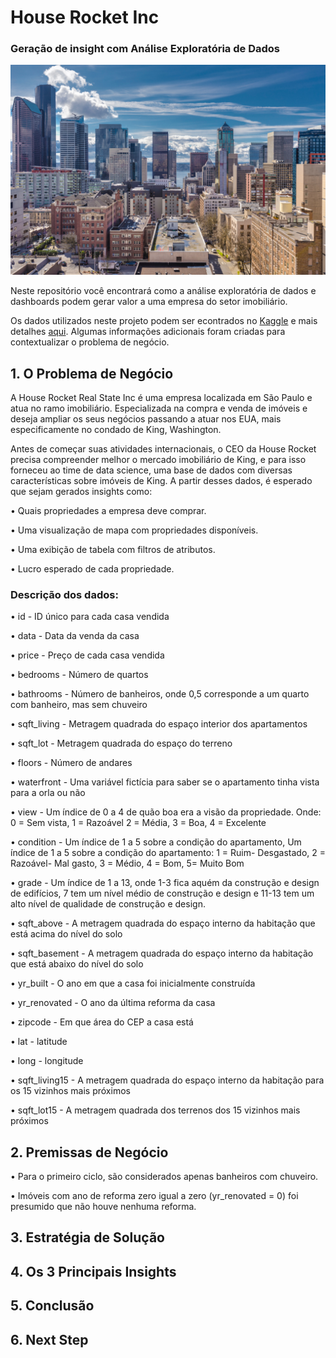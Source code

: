 # House Rocket Inc

### Geração de insight com Análise Exploratória de Dados

![cover](https://github.com/leonardomcordeiro/house_rocket/blob/main/images/seattle_cover.jpg)

Neste repositório você encontrará como a análise exploratória de dados e dashboards podem gerar valor a uma empresa do setor imobiliário.

Os dados utilizados neste projeto podem ser econtrados no [Kaggle](https://www.kaggle.com/datasets/harlfoxem/housesalesprediction/discussion/207885) e mais detalhes [aqui](https://info.kingcounty.gov/assessor/esales/Glossary.aspx). Algumas informações adicionais foram criadas para contextualizar o problema de negócio.


## 1. O Problema de Negócio

A House Rocket Real State Inc é uma empresa localizada em São Paulo e atua no ramo imobiliário. Especializada na compra e venda de imóveis e deseja ampliar os seus negócios passando a atuar nos EUA, mais especificamente no condado de King, Washington.

Antes de começar suas atividades internacionais, o CEO da House Rocket precisa compreender melhor o mercado imobiliário de King, e para isso forneceu ao time de data science, uma base de dados com diversas características sobre imóveis de King. A partir desses dados, é esperado que sejam gerados insights como:


• Quais propriedades a empresa deve comprar.

• Uma visualização de mapa com propriedades disponíveis.

• Uma exibição de tabela com filtros de atributos.

• Lucro esperado de cada propriedade.

### Descrição dos dados:
• id - ID único para cada casa vendida

• data - Data da venda da casa

• price - Preço de cada casa vendida

• bedrooms - Número de quartos

• bathrooms - Número de banheiros, onde 0,5 corresponde a um quarto com banheiro, mas sem chuveiro

• sqft_living - Metragem quadrada do espaço interior dos apartamentos

• sqft_lot - Metragem quadrada do espaço do terreno

• floors - Número de andares

• waterfront - Uma variável fictícia para saber se o apartamento tinha vista para a orla ou não

• view - Um índice de 0 a 4 de quão boa era a visão da propriedade. Onde: 0 = Sem vista, 1 = Razoável 2 = Média, 3 = Boa, 4 = Excelente

• condition - Um índice de 1 a 5 sobre a condição do apartamento, Um índice de 1 a 5 sobre a condição do apartamento: 1 = Ruim- Desgastado, 2 = Razoável- Mal gasto, 3 = Médio, 4 = Bom, 5= Muito Bom

• grade - Um índice de 1 a 13, onde 1-3 fica aquém da construção e design de edifícios, 7 tem um nível médio de construção e design e 11-13 tem um alto nível de qualidade de construção e design.

• sqft_above - A metragem quadrada do espaço interno da habitação que está acima do nível do solo

• sqft_basement - A metragem quadrada do espaço interno da habitação que está abaixo do nível do solo

• yr_built - O ano em que a casa foi inicialmente construída

• yr_renovated - O ano da última reforma da casa

• zipcode - Em que área do CEP a casa está

• lat - latitude

• long - longitude

• sqft_living15 - A metragem quadrada do espaço interno da habitação para os 15 vizinhos mais próximos

• sqft_lot15 - A metragem quadrada dos terrenos dos 15 vizinhos mais próximos


## 2. Premissas de Negócio


 • Para o primeiro ciclo, são considerados apenas banheiros com chuveiro.
 
 • Imóveis com ano de reforma zero igual a zero (yr_renovated = 0) foi presumido que não houve nenhuma reforma.
 
 
 
 


## 3. Estratégia de Solução

## 4. Os 3 Principais Insights

## 5. Conclusão

## 6. Next Step

